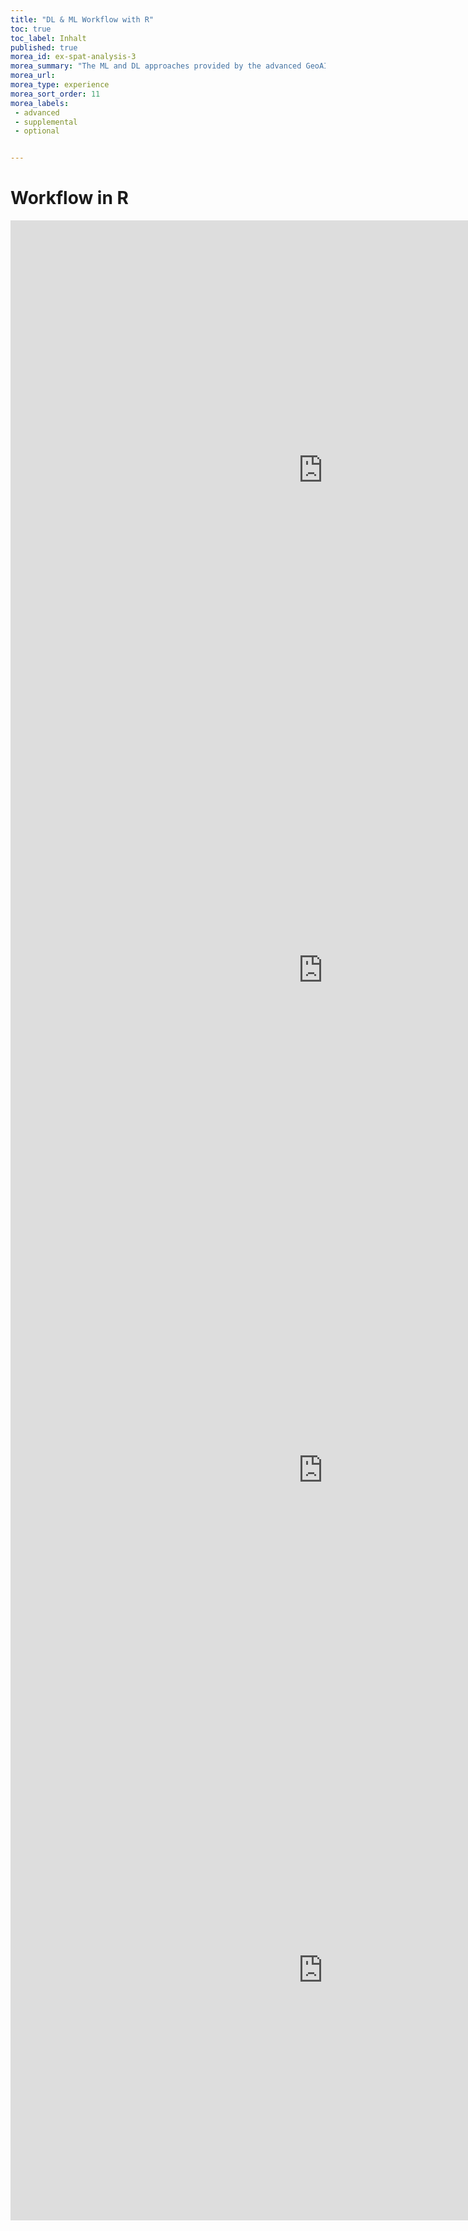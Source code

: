 ```yaml
---
title: "DL & ML Workflow with R"
toc: true
toc_label: Inhalt
published: true
morea_id: ex-spat-analysis-3
morea_summary: "The ML and DL approaches provided by the advanced GeoAI Course"
morea_url:   
morea_type: experience
morea_sort_order: 11
morea_labels:
 - advanced
 - supplemental
 - optional 


---
```


# Workflow in R

<iframe width="1000" height="800" scrolling="no" src="https://geomoer.github.io/geoAI//unit01/unit01-04_setup_working_environment.html" frameborder="0" allowfullscreen></iframe>

<iframe width="1000" height="800" scrolling="no" src="https://geomoer.github.io/geoAI//unit01/unit01-05_warm-up-r-spatial.html" frameborder="0" allowfullscreen></iframe>

<iframe width="1000" height="800" scrolling="no" src="https://geomoer.github.io/geoAI//unit02/unit02-04_rs.html" frameborder="0" allowfullscreen></iframe>


<iframe width="1000" height="800" scrolling="no" src="https://geomoer.github.io/geoAI//unit04/unit04-00-00_overview.html" frameborder="0" allowfullscreen></iframe>
